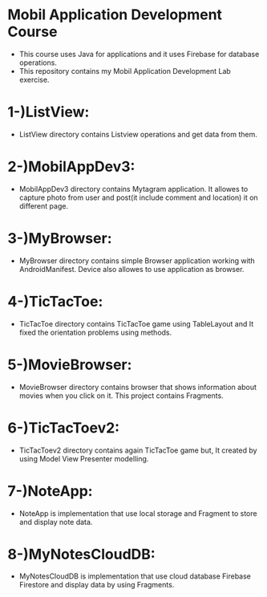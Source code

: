 # Mobil Application Development Course
- This course uses Java for applications and it uses Firebase for database operations.
- This repository contains my Mobil Application Development Lab exercise.

# 1-)ListView:
- ListView directory contains Listview operations and get data from them.

# 2-)MobilAppDev3:
- MobilAppDev3 directory contains Mytagram application. It allowes to capture photo from user and post(it include comment and location) it on different page.

# 3-)MyBrowser:
- MyBrowser directory contains simple Browser application working with AndroidManifest. Device also allowes to use application as browser.

# 4-)TicTacToe:
- TicTacToe directory contains TicTacToe game using TableLayout and It fixed the orientation problems using methods.

# 5-)MovieBrowser:
- MovieBrowser directory contains browser that shows information about movies when you click on it. This project contains Fragments.

# 6-)TicTacToev2:
- TicTacToev2 directory contains again TicTacToe game but, It created by using Model View Presenter modelling.

# 7-)NoteApp:
- NoteApp is implementation that use local storage and Fragment to store and display note data.

# 8-)MyNotesCloudDB:
- MyNotesCloudDB is implementation that use cloud database Firebase Firestore and display data by using Fragments.


